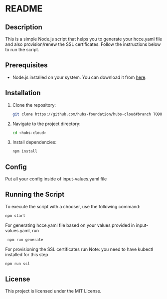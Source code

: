 # README

## Description

This is a simple Node.js script that helps you to generate your hcce.yaml file and also provision/renew the SSL certificates. Follow the instructions below to run the script.

## Prerequisites

- Node.js installed on your system. You can download it from [here](https://nodejs.org/).

## Installation

1. Clone the repository:
   ```sh
   git clone https://github.com/hubs-foundation/hubs-cloud#branch TODO
   ```
2. Navigate to the project directory:
   ```sh
   cd <hubs-cloud>
   ```
3. Install dependencies:
   ```sh
   npm install
   ```

## Config
Put all your config inside of input-values.yaml file

## Running the Script

To execute the script with a chooser, use the following command:
```sh
npm start
```

For generating hcce.yaml file based on your values provided in input-values.yaml, run
```sh
 npm run generate
 ```

For provisioning the SSL certificates run
Note: you need to have kubectl installed for this step
```sh
npm run ssl
```





## License

This project is licensed under the MIT License.

